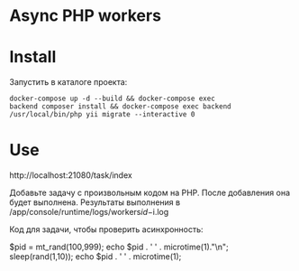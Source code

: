# Async PHP workers

# Install
Запустить в каталоге проекта: <br>
 
<code>docker-compose up -d --build && docker-compose exec backend composer install && docker-compose exec backend /usr/local/bin/php yii migrate --interactive 0</code>
 
# Use
http://localhost:21080/task/index

Добавьте задачу с произвольным кодом на PHP. После добавления она будет выполнена.
Результаты выполнения в /app/console/runtime/logs/workers$id-$i.log

Код для задачи, чтобы проверить асинхронность:

$pid = mt_rand(100,999); echo $pid . ' ' . microtime(1)."\n"; sleep(rand(1,10)); echo $pid . ' ' . microtime(1);
